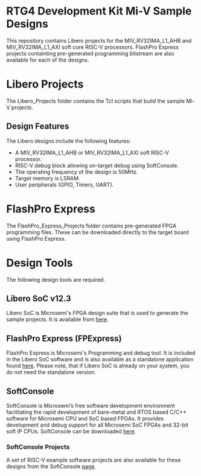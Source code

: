 # RTG4 Development Kit Mi-V Sample Designs

This repository contains Libero projects for the MIV_RV32IMA_L1_AHB and MIV_RV32IMA_L1_AXI soft core RISC-V processors.
FlashPro Express projects containting pre-generated programming bitstream are also available for each of the designs.


# Libero Projects
The Libero_Projects folder contains the Tcl scripts that build the sample Mi-V projects.

## Design Features
The Libero designs include the following features:
* A MIV_RV32IMA_L1_AHB or MIV_RV32IMA_L1_AXI soft RISC-V processor.
* RISC-V debug block allowing on-target debug using SoftConsole.
* The operating frequency of the design is 50MHz.
* Target memory is LSRAM.
* User peripherals (GPIO, Timers, UART).

# FlashPro Express
The FlashPro_Express_Projects folder contains pre-generated FPGA programming files.
These can be downloaded directly to the target board using FlashPro Express.

# Design Tools
The following design tools are required.

## Libero SoC v12.3
Libero SoC is Microsemi's FPGA design suite that is used to generate the sample projects.
It is available from [here](https://www.microsemi.com/products/fpga-soc/design-resources/design-software/libero-soc#downloads).

## FlashPro Express (FPExpress)
FlashPro Express is Microsemi's Programming and debug tool. It is included in the Libero SoC software and is also
available as a standalone application found [here](http://www.microsemi.com/products/fpga-soc/design-resources/programming/flashpro#software). Please note, that if Libero SoC is already on your system, you do not need
the standalone version.

## SoftConsole
SoftConsole is Microsemi’s free software development environment facilitating the rapid development of bare-metal and RTOS based C/C++ software for Microsemi CPU and SoC based FPGAs. It provides development and debug support for all Microsemi SoC FPGAs and 32-bit soft IP CPUs. SoftConsole can be downloaded [here](https://www.microsemi.com/product-directory/design-tools/4879-softconsole).  

### SoftConsole Projects
A set of RISC-V example software projects are also available for these designs from the SoftConsole [page](https://github.com/RISCV-on-Microsemi-FPGA/SoftConsole).
